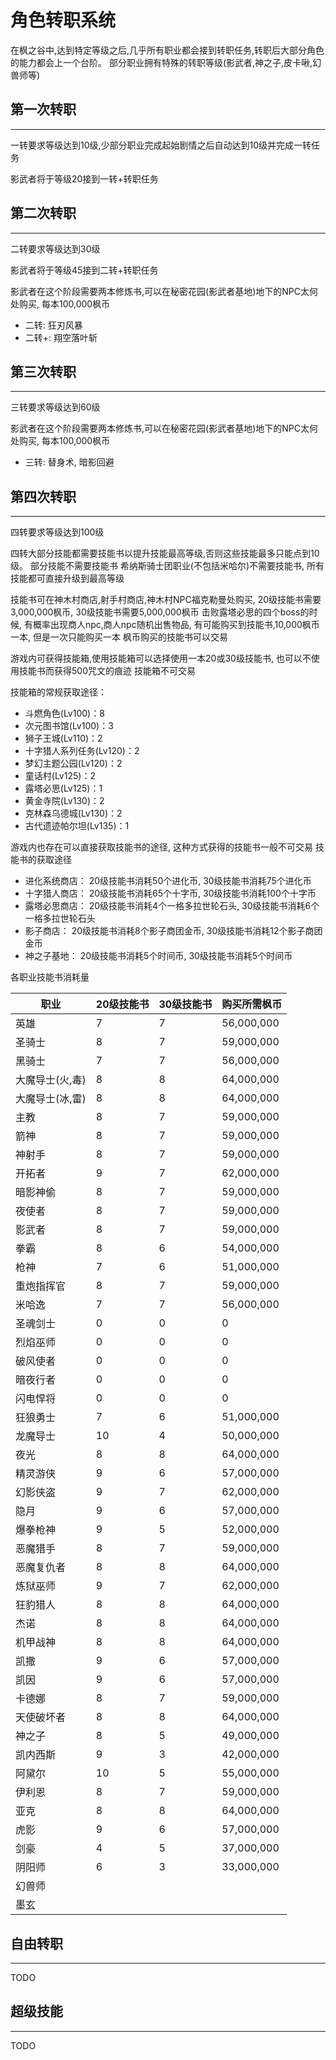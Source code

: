 # 角色转职系统

在枫之谷中,达到特定等级之后,几乎所有职业都会接到转职任务,转职后大部分角色的能力都会上一个台阶。
部分职业拥有特殊的转职等级(影武者,神之子,皮卡啾,幻兽师等)

## 第一次转职
***
一转要求等级达到10级,少部分职业完成起始剧情之后自动达到10级并完成一转任务

影武者将于等级20接到一转+转职任务


## 第二次转职
***
二转要求等级达到30级

影武者将于等级45接到二转+转职任务

影武者在这个阶段需要两本修炼书,可以在秘密花园(影武者基地)地下的NPC太何处购买, 每本100,000枫币
- 二转: 狂刃风暴
- 二转+: 翔空落叶斩


## 第三次转职
***
三转要求等级达到60级

影武者在这个阶段需要两本修炼书,可以在秘密花园(影武者基地)地下的NPC太何处购买, 每本100,000枫币
- 三转: 替身术, 暗影回避

## 第四次转职
***
四转要求等级达到100级

四转大部分技能都需要技能书以提升技能最高等级,否则这些技能最多只能点到10级。 部分技能不需要技能书
希纳斯骑士团职业(不包括米哈尔)不需要技能书, 所有技能都可直接升级到最高等级

技能书可在神木村商店,射手村商店,神木村NPC福克勒曼处购买, 20级技能书需要3,000,000枫币, 30级技能书需要5,000,000枫币
击败露塔必思的四个boss的时候, 有概率出现商人npc,商人npc随机出售物品, 有可能购买到技能书,10,000枫币一本, 但是一次只能购买一本
枫币购买的技能书可以交易

游戏内可获得技能箱,使用技能箱可以选择使用一本20或30级技能书, 也可以不使用技能书而获得500咒文的痕迹
技能箱不可交易

技能箱的常规获取途径：
- 斗燃角色(Lv100)：8
- 次元图书馆(Lv100)：3
- 狮子王城(Lv110)：2
- 十字猎人系列任务(Lv120)：2
- 梦幻主题公园(Lv120)：2
- 童话村(Lv125)：2
- 露塔必思(Lv125)：1
- 黄金寺院(Lv130)：2
- 克林森乌德城(Lv130)：2
- 古代遗迹帕尔坦(Lv135)：1

游戏内也存在可以直接获取技能书的途径, 这种方式获得的技能书一般不可交易
技能书的获取途径
- 进化系统商店： 20级技能书消耗50个进化币, 30级技能书消耗75个进化币
- 十字猎人商店： 20级技能书消耗65个十字币, 30级技能书消耗100个十字币
- 露塔必思商店： 20级技能书消耗4个一格多拉世轮石头, 30级技能书消耗6个一格多拉世轮石头
- 影子商店： 20级技能书消耗8个影子商团金币, 30级技能书消耗12个影子商团金币
- 神之子基地： 20级技能书消耗5个时间币, 30级技能书消耗5个时间币

各职业技能书消耗量

|职业|20级技能书|30级技能书|购买所需枫币|
|----|----|----|----|
|英雄|7|7|56,000,000|
|圣骑士|8|7|59,000,000|
|黑骑士|7|7|56,000,000|
|大魔导士(火,毒)|8|8|64,000,000|
|大魔导士(冰,雷)|8|8|64,000,000|
|主教|8|7|59,000,000|
|箭神|8|7|59,000,000|
|神射手|8|7|59,000,000|
|开拓者|9|7|62,000,000|
|暗影神偷|8|7|59,000,000|
|夜使者|8|7|59,000,000|
|影武者|8|7|59,000,000|
|拳霸|8|6|54,000,000|
|枪神|7|6|51,000,000|
|重炮指挥官|8|7|59,000,000|
|米哈逸|7|7|56,000,000|
|圣魂剑士|0|0|0|
|烈焰巫师|0|0|0|
|破风使者|0|0|0|
|暗夜行者|0|0|0|
|闪电悍将|0|0|0|
|狂狼勇士|7|6|51,000,000|
|龙魔导士|10|4|50,000,000|
|夜光|8|8|64,000,000|
|精灵游侠|9|6|57,000,000|
|幻影侠盗|9|7|62,000,000|
|隐月|9|6|57,000,000|
|爆拳枪神|9|5|52,000,000|
|恶魔猎手|8|7|59,000,000|
|恶魔复仇者|8|8|64,000,000|
|炼狱巫师|9|7|62,000,000|
|狂豹猎人|8|8|64,000,000|
|杰诺|8|8|64,000,000|
|机甲战神|8|8|64,000,000|
|凯撒|9|6|57,000,000|
|凯因|9|6|57,000,000|
|卡德娜|8|7|59,000,000|
|天使破坏者|8|8|64,000,000|
|神之子|8|5|49,000,000|
|凯内西斯|9|3|42,000,000|
|阿黛尔|10|5|55,000,000|
|伊利恩|8|7|59,000,000|
|亚克|8|8|64,000,000|
|虎影|9|6|57,000,000|
|剑豪|4|5|37,000,000|
|阴阳师|6|3|33,000,000|
|幻兽师||||
|墨玄||||


## 自由转职
***
TODO

## 超级技能
***
TODO
